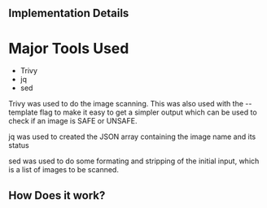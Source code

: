 ## Implementation Details

# Major Tools Used

- Trivy
- jq
- sed

Trivy was used to do the image scanning. This was also used with the --template flag to make it easy to get a simpler output which can be used to check if an image is SAFE or UNSAFE.

jq was used to created the JSON array containing the image name and its status

sed was used to do some formating and stripping of the initial input, which is a list of images to be scanned.

## How Does it work?

